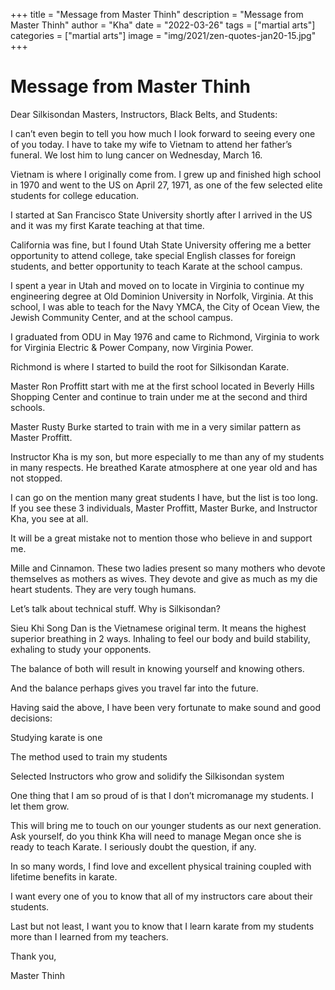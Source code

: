 +++
title = "Message from Master Thinh"
description = "Message from Master Thinh"
author = "Kha"
date = "2022-03-26"
tags = ["martial arts"]
categories = ["martial arts"]
image = "img/2021/zen-quotes-jan20-15.jpg"
+++


# Message from Master Thinh

Dear Silkisondan Masters, Instructors, Black Belts, and Students:


I can’t even begin to tell you how much I look forward to seeing every one of you today.  I have to take my wife to Vietnam to attend her father’s funeral.  We lost him to lung cancer on Wednesday, March 16.


Vietnam is where I originally come from. I grew up and finished high school in 1970 and went to the US on April 27, 1971, as one of the few selected elite students for college education.


I started at San Francisco State University shortly after I arrived in the US and it was my first Karate teaching at that time.


California was fine, but I found Utah State University offering me a better opportunity to attend college, take special English classes for foreign students, and better opportunity to teach Karate at the school campus.


I spent a year in Utah and moved on to locate in Virginia to continue my engineering degree at Old Dominion University in Norfolk, Virginia. At this school, I was able to teach for the Navy YMCA, the City of Ocean View, the Jewish Community Center, and at the school campus.


I graduated from ODU in May 1976 and came to Richmond, Virginia to work for Virginia Electric & Power Company, now Virginia Power.  


Richmond is where I started to build the root for Silkisondan Karate.


Master Ron Proffitt start with me at the first school located in Beverly Hills Shopping Center and continue to train under me at the second and third schools.


Master Rusty Burke started to train with me in a very similar pattern as Master Proffitt.


Instructor Kha is my son, but more especially to me than any of my students in many respects.  He breathed Karate atmosphere at one year old and has not stopped.


I can go on the mention many great students I have, but the list is too long.  If you see these 3 individuals, Master Proffitt, Master Burke, and Instructor Kha, you see at all.


It will be a great mistake not to mention those who believe in and support me.


Mille and Cinnamon.  These two ladies present so many mothers who devote themselves as mothers as wives.  They devote and give as much as my die heart students.  They are very tough humans.


Let’s talk about technical stuff.  Why is Silkisondan?


Sieu Khi Song Dan is the Vietnamese original term.  It means the highest superior breathing in 2 ways.  Inhaling to feel our body and build stability, exhaling to study your opponents.


The balance of both will result in knowing yourself and knowing others.


And the balance perhaps gives you travel far into the future.


Having said the above, I have been very fortunate to make sound and good decisions:


Studying karate is one

The method used to train my students 

Selected Instructors who grow and solidify the Silkisondan system 


One thing that I am so proud of is that I don’t micromanage my students.  I let them grow.


This will bring me to touch on our younger students as our next generation.  Ask yourself,  do you think Kha will need to manage Megan once she is ready to teach Karate.  I seriously doubt the question, if any.


In so many words, I find love and excellent physical training coupled with lifetime benefits in karate. 


I want every one of you to know that all of my instructors care about their students.


Last but not least, I want you to know that I learn karate from my students more than I learned from my teachers.


Thank you,


Master Thinh
